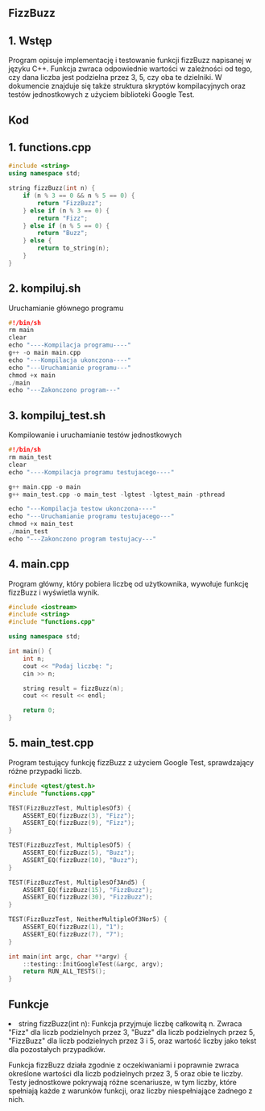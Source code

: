 ## FizzBuzz
## 1. Wstęp
Program opisuje implementację i testowanie funkcji fizzBuzz napisanej w języku C++. Funkcja zwraca odpowiednie wartości w zależności od tego, czy dana liczba jest podzielna przez 3, 5, czy oba te dzielniki. W dokumencie znajduje się także struktura skryptów kompilacyjnych oraz testów jednostkowych z użyciem biblioteki Google Test.
## Kod
## 1. functions.cpp
~~~~ cpp
#include <string>
using namespace std;

string fizzBuzz(int n) {
    if (n % 3 == 0 && n % 5 == 0) {
        return "FizzBuzz";
    } else if (n % 3 == 0) {
        return "Fizz";
    } else if (n % 5 == 0) {
        return "Buzz";
    } else {
        return to_string(n);
    }
}
~~~~
## 2. kompiluj.sh
Uruchamianie głównego programu
~~~~ cpp
#!/bin/sh
rm main
clear
echo "----Kompilacja programu----"
g++ -o main main.cpp
echo "---Kompilacja ukonczona----"
echo "---Uruchamianie programu---"
chmod +x main
./main
echo "---Zakonczono program---"
~~~~
## 3. kompiluj_test.sh
Kompilowanie i uruchamianie testów jednostkowych
~~~~ cpp
#!/bin/sh
rm main_test
clear
echo "----Kompilacja programu testujacego----"

g++ main.cpp -o main
g++ main_test.cpp -o main_test -lgtest -lgtest_main -pthread

echo "---Kompilacja testow ukonczona----"
echo "---Uruchamianie programu testujacego---"
chmod +x main_test
./main_test
echo "---Zakonczono program testujacy---"
~~~~
## 4. main.cpp
Program główny, który pobiera liczbę od użytkownika, wywołuje funkcję fizzBuzz i wyświetla wynik.
~~~~ cpp
#include <iostream>
#include <string>
#include "functions.cpp"

using namespace std;

int main() {
    int n;
    cout << "Podaj liczbę: ";
    cin >> n;

    string result = fizzBuzz(n);
    cout << result << endl;

    return 0;
}
~~~~
## 5. main_test.cpp
Program testujący funkcję fizzBuzz z użyciem Google Test, sprawdzający różne przypadki liczb.
~~~~ cpp
#include <gtest/gtest.h>
#include "functions.cpp"

TEST(FizzBuzzTest, MultiplesOf3) {
    ASSERT_EQ(fizzBuzz(3), "Fizz");
    ASSERT_EQ(fizzBuzz(9), "Fizz");
}

TEST(FizzBuzzTest, MultiplesOf5) {
    ASSERT_EQ(fizzBuzz(5), "Buzz");
    ASSERT_EQ(fizzBuzz(10), "Buzz");
}

TEST(FizzBuzzTest, MultiplesOf3And5) {
    ASSERT_EQ(fizzBuzz(15), "FizzBuzz");
    ASSERT_EQ(fizzBuzz(30), "FizzBuzz");
}

TEST(FizzBuzzTest, NeitherMultipleOf3Nor5) {
    ASSERT_EQ(fizzBuzz(1), "1");
    ASSERT_EQ(fizzBuzz(7), "7");
}

int main(int argc, char **argv) {
    ::testing::InitGoogleTest(&argc, argv);
    return RUN_ALL_TESTS();
}
~~~~
## Funkcje
<li>string fizzBuzz(int n): Funkcja przyjmuje liczbę całkowitą n. Zwraca "Fizz" dla liczb podzielnych przez 3, "Buzz" dla liczb podzielnych przez 5, "FizzBuzz" dla liczb podzielnych przez 3 i 5, oraz wartość liczby jako tekst dla pozostałych przypadków.

Funkcja fizzBuzz działa zgodnie z oczekiwaniami i poprawnie zwraca określone wartości dla liczb podzielnych przez 3, 5 oraz obie te liczby. Testy jednostkowe pokrywają różne scenariusze, w tym liczby, które spełniają każde z warunków funkcji, oraz liczby niespełniające żadnego z nich.


